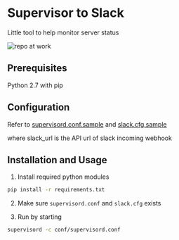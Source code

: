 # Supervisor to Slack
Little tool to help monitor server status

![repo at work](https://na.cx/i/UZK7p7.jpg)

## Prerequisites
Python 2.7 with pip

## Configuration
Refer to [supervisord.conf.sample](conf/supervisord.conf) and [slack.cfg.sample](conf/slack.cfg)

where slack_url is the API url of slack incoming webhook

## Installation and Usage
1. Install required python modules
```bash
pip install -r requirements.txt
```

2. Make sure `supervisord.conf` and `slack.cfg` exists

3. Run by starting
```bash
supervisord -c conf/supervisord.conf
```
